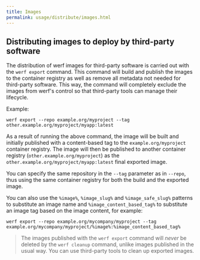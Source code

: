 ```yaml
---
title: Images
permalink: usage/distribute/images.html
---
```


## Distributing images to deploy by third-party software

The distribution of werf images for third-party software is carried out with the `werf export` command. This command will build and publish the images to the container registry as well as remove all metadata not needed for third-party software. This way, the command will completely exclude the images from werf's control so that third-party tools can manage their lifecycle.

Example:

```shell
werf export --repo example.org/myproject --tag other.example.org/myproject/myapp:latest
```

As a result of running the above command, the image will be built and initially published with a content-based tag to the `example.org/myproject` container registry. The image will then be published to another container registry (`other.example.org/myproject`) as the `other.example.org/myproject/myapp:latest` final exported image.

You can specify the same repository in the `--tag` parameter as in `--repo`, thus using the same container registry for both the build and the exported image.

You can also use the `%image%`, `%image_slug%` and `%image_safe_slug%` patterns to substitute an image name and `%image_content_based_tag%` to substitute an image tag based on the image content, for example:

```shell
werf export --repo example.org/mycompany/myproject --tag example.org/mycompany/myproject/%image%:%image_content_based_tag%
```

> The images published with the `werf export` command will *never* be deleted by the `werf cleanup` command, unlike images published in the usual way. You can use third-party tools to clean up exported images.